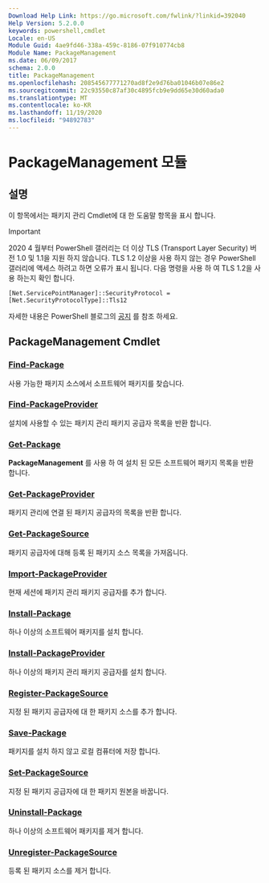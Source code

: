 ```yaml
---
Download Help Link: https://go.microsoft.com/fwlink/?linkid=392040
Help Version: 5.2.0.0
keywords: powershell,cmdlet
Locale: en-US
Module Guid: 4ae9fd46-338a-459c-8186-07f910774cb8
Module Name: PackageManagement
ms.date: 06/09/2017
schema: 2.0.0
title: PackageManagement
ms.openlocfilehash: 208545677771270ad8f2e9d76ba01046b07e86e2
ms.sourcegitcommit: 22c93550c87af30c4895fcb9e9dd65e30d60ada0
ms.translationtype: MT
ms.contentlocale: ko-KR
ms.lasthandoff: 11/19/2020
ms.locfileid: "94892783"
---
```

# PackageManagement 모듈

## 설명

이 항목에서는 패키지 관리 Cmdlet에 대 한 도움말 항목을 표시 합니다.

> [!IMPORTANT]
> 2020 4 월부터 PowerShell 갤러리는 더 이상 TLS (Transport Layer Security) 버전 1.0 및 1.1을 지원 하지 않습니다. TLS 1.2 이상을 사용 하지 않는 경우 PowerShell 갤러리에 액세스 하려고 하면 오류가 표시 됩니다. 다음 명령을 사용 하 여 TLS 1.2을 사용 하는지 확인 합니다.
>
> `[Net.ServicePointManager]::SecurityProtocol = [Net.SecurityProtocolType]::Tls12`
>
> 자세한 내용은 PowerShell 블로그의 [공지](https://devblogs.microsoft.com/powershell/powershell-gallery-tls-support/) 를 참조 하세요.

## PackageManagement Cmdlet

### [Find-Package](Find-Package.md)
사용 가능한 패키지 소스에서 소프트웨어 패키지를 찾습니다.

### [Find-PackageProvider](Find-PackageProvider.md)
설치에 사용할 수 있는 패키지 관리 패키지 공급자 목록을 반환 합니다.

### [Get-Package](Get-Package.md)
**PackageManagement** 를 사용 하 여 설치 된 모든 소프트웨어 패키지 목록을 반환 합니다.

### [Get-PackageProvider](Get-PackageProvider.md)
패키지 관리에 연결 된 패키지 공급자의 목록을 반환 합니다.

### [Get-PackageSource](Get-PackageSource.md)
패키지 공급자에 대해 등록 된 패키지 소스 목록을 가져옵니다.

### [Import-PackageProvider](Import-PackageProvider.md)
현재 세션에 패키지 관리 패키지 공급자를 추가 합니다.

### [Install-Package](Install-Package.md)
하나 이상의 소프트웨어 패키지를 설치 합니다.

### [Install-PackageProvider](Install-PackageProvider.md)
하나 이상의 패키지 관리 패키지 공급자를 설치 합니다.

### [Register-PackageSource](Register-PackageSource.md)
지정 된 패키지 공급자에 대 한 패키지 소스를 추가 합니다.

### [Save-Package](Save-Package.md)
패키지를 설치 하지 않고 로컬 컴퓨터에 저장 합니다.

### [Set-PackageSource](Set-PackageSource.md)
지정 된 패키지 공급자에 대 한 패키지 원본을 바꿉니다.

### [Uninstall-Package](Uninstall-Package.md)
하나 이상의 소프트웨어 패키지를 제거 합니다.

### [Unregister-PackageSource](Unregister-PackageSource.md)
등록 된 패키지 소스를 제거 합니다.
